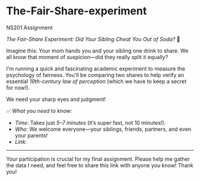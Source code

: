 # The-Fair-Share-experiment
NS201 Assignment

*The Fair-Share Experiment: Did Your Sibling Cheat You Out of Soda?* 🥤

Imagine this: Your mom hands you and your sibling one drink to share. We all know that moment of suspicion—did they really split it equally?

I'm running a quick and fascinating academic experiment to measure the psychology of fairness. You'll be comparing two shares to help verify an essential *19th-century law of perception* (which we have to keep a secret for now!).

We need your sharp eyes and judgment!

*✅ What you need to know:*
* *Time:* Takes just *5–7 minutes* (it’s super fast, not 10 minutes!).
* *Who:* We welcome everyone—your siblings, friends, partners, and even your parents!
* *Link:* 

---

Your participation is crucial for my final assignment. Please help me gather the data I need, and feel free to share this link with anyone you know! Thank you!
